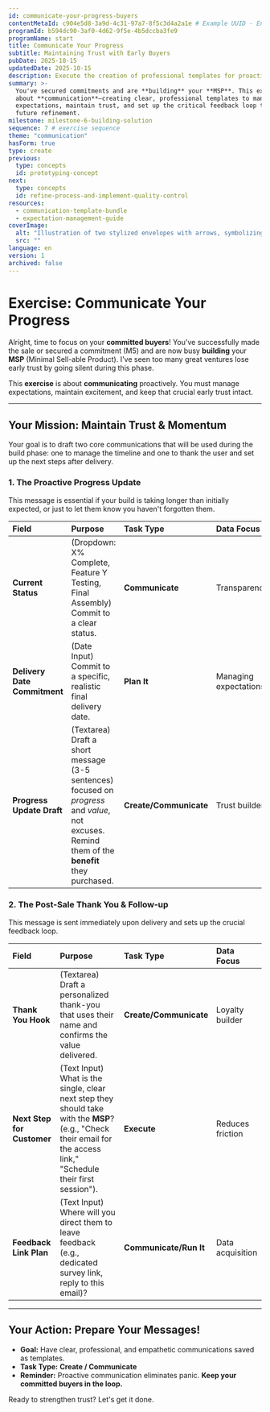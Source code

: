 ```yaml
---
id: communicate-your-progress-buyers
contentMetaId: c904e5d8-3a9d-4c31-97a7-8f5c3d4a2a1e # Example UUID - Ensure uniqueness
programId: b594dc90-3af0-4d62-9f5e-4b5dccba3fe9
programName: start
title: Communicate Your Progress
subtitle: Maintaining Trust with Early Buyers
pubDate: 2025-10-15
updatedDate: 2025-10-15
description: Execute the creation of professional templates for proactively updating committed customers, managing expectations, and setting up the post-delivery feedback loop.
summary: >-
  You've secured commitments and are **building** your **MSP**. This exercise is
  about **communication**—creating clear, professional templates to manage
  expectations, maintain trust, and set up the critical feedback loop that drives
  future refinement.
milestone: milestone-6-building-solution
sequence: 7 # exercise sequence
theme: "communication"
hasForm: true
type: create
previous:
  type: concepts
  id: prototyping-concept
next:
  type: concepts
  id: refine-process-and-implement-quality-control
resources:
  - communication-template-bundle
  - expectation-management-guide
coverImage:
  alt: "Illustration of two stylized envelopes with arrows, symbolizing clear communication flow."
  src: ""
language: en
version: 1
archived: false
---
```

# Exercise: Communicate Your Progress

Alright, time to focus on your **committed buyers**! You've successfully made the sale or secured a commitment (M5) and are now busy **building** your **MSP** (Minimal Sell-able Product). I've seen too many great ventures lose early trust by going silent during this phase.

This **exercise** is about **communicating** proactively. You must manage expectations, maintain excitement, and keep that crucial early trust intact.

---

## Your Mission: Maintain Trust & Momentum

Your goal is to draft two core communications that will be used during the build phase: one to manage the timeline and one to thank the user and set up the next steps after delivery.

### 1. The Proactive Progress Update

This message is essential if your build is taking longer than initially expected, or just to let them know you haven't forgotten them.

| Field | Purpose | Task Type | Data Focus |
| :--- | :--- | :--- | :--- |
| **Current Status** | (Dropdown: X% Complete, Feature Y Testing, Final Assembly) Commit to a clear status. | **Communicate** | Transparency |
| **Delivery Date Commitment** | (Date Input) Commit to a specific, realistic final delivery date. | **Plan It** | Managing expectations |
| **Progress Update Draft** | (Textarea) Draft a short message (3-5 sentences) focused on *progress* and *value*, not excuses. Remind them of the **benefit** they purchased. | **Create/Communicate** | Trust builder |

### 2. The Post-Sale Thank You & Follow-up

This message is sent immediately upon delivery and sets up the crucial feedback loop.

| Field | Purpose | Task Type | Data Focus |
| :--- | :--- | :--- | :--- |
| **Thank You Hook** | (Textarea) Draft a personalized thank-you that uses their name and confirms the value delivered. | **Create/Communicate** | Loyalty builder |
| **Next Step for Customer** | (Text Input) What is the single, clear next step they should take with the **MSP**? (e.g., "Check their email for the access link," "Schedule their first session"). | **Execute** | Reduces friction |
| **Feedback Link Plan** | (Text Input) Where will you direct them to leave feedback (e.g., dedicated survey link, reply to this email)? | **Communicate/Run It** | Data acquisition |

---

## Your Action: Prepare Your Messages!

* **Goal:** Have clear, professional, and empathetic communications saved as templates.
* **Task Type:** **Create / Communicate**
* **Reminder:** Proactive communication eliminates panic. **Keep your committed buyers in the loop.**

Ready to strengthen trust? Let's get it done.